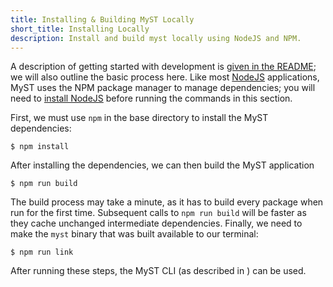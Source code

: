 ```yaml
---
title: Installing & Building MyST Locally
short_title: Installing Locally
description: Install and build myst locally using NodeJS and NPM.
---
```


A description of getting started with development is [given in the README](https://github.com/jupyter-book/mystmd/blob/main/README.md#development); we will also outline the basic process here. Like most [NodeJS](https://nodejs.org/) applications, MyST uses the NPM package manager to manage dependencies; you will need to [install NodeJS](./install-node.md) before running the commands in this section.

First, we must use `npm` in the base directory to install the MyST dependencies:

```shell
$ npm install
```

After installing the dependencies, we can then build the MyST application

```shell
$ npm run build
```

The build process may take a minute, as it has to build every package when run for the first time. Subsequent calls to `npm run build` will be faster as they cache unchanged intermediate dependencies. Finally, we need to make the `myst` binary that was built available to our terminal:

```shell
$ npm run link
```

After running these steps, the MyST CLI (as described in [](./quickstart-myst-websites.md)) can be used.

